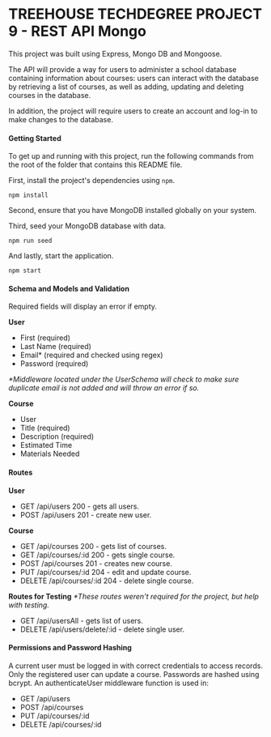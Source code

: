 # TREEHOUSE TECHDEGREE PROJECT 9 - REST API Mongo

This project was built using Express, Mongo DB and Mongoose.

The API will provide a way for users to administer a school database containing information about courses: users can interact with the database by retrieving a list of courses, as well as adding, updating and deleting courses in the database.

In addition, the project will require users to create an account and log-in to make changes to the database.

#### Getting Started

To get up and running with this project, run the following commands from the root of the folder that contains this README file.

First, install the project's dependencies using `npm`.

```
npm install

```

Second, ensure that you have MongoDB installed globally on your system.

Third, seed your MongoDB database with data.

```
npm run seed
```

And lastly, start the application.

```
npm start
```

#### Schema and Models and Validation

Required fields will display an error if empty.

**User**

- First (required)
- Last Name (required)
- Email\* (required and checked using regex)
- Password (required)

_\*Middleware located under the UserSchema will check to make sure duplicate email is not added and will throw an error if so._

**Course**

- User
- Title (required)
- Description (required)
- Estimated Time
- Materials Needed

#### Routes

**User**

- GET /api/users 200 - gets all users.
- POST /api/users 201 - create new user.

**Course**

- GET /api/courses 200 - gets list of courses.
- GET /api/courses/:id 200 - gets single course.
- POST /api/courses 201 - creates new course.
- PUT /api/courses/:id 204 - edit and update course.
- DELETE /api/courses/:id 204 - delete single course.

**Routes for Testing**
_\*These routes weren't required for the project, but help with testing._

- GET /api/usersAll - gets list of users.
- DELETE /api/users/delete/:id - delete single user.

#### Permissions and Password Hashing

A current user must be logged in with correct credentials to access records. Only the registered user can update a course. Passwords are hashed using bcrypt. An authenticateUser middleware function is used in:

- GET /api/users
- POST /api/courses
- PUT /api/courses/:id
- DELETE /api/courses/:id
